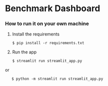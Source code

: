 # Benchmark Dashboard

### How to run it on your own machine

1. Install the requirements

   ```
   $ pip install -r requirements.txt
   ```

2. Run the app

   ```
   $ streamlit run streamlit_app.py
   ```
or

```
   $ python -m streamlit run streamlit_app.py
   ```